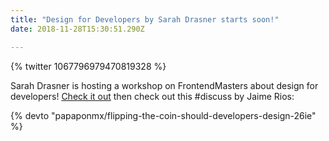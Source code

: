 ```yaml
---
title: "Design for Developers by Sarah Drasner starts soon!"
date: 2018-11-28T15:30:51.290Z

---
```

{% twitter 1067796979470819328 %}

Sarah Drasner is hosting a workshop on FrontendMasters about design for developers! [Check it out](https://frontendmasters.com) then check out this #discuss by Jaime Rios:

{% devto "papaponmx/flipping-the-coin-should-developers-design-26ie" %}
